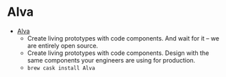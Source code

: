 # Alva
- [Alva](https://meetalva.io/)
  -  Create living prototypes with code components. And wait for it – we are entirely open source.
  - Create living prototypes with code components. Design with the same components your engineers are using for production.
  - `brew cask install Alva`
